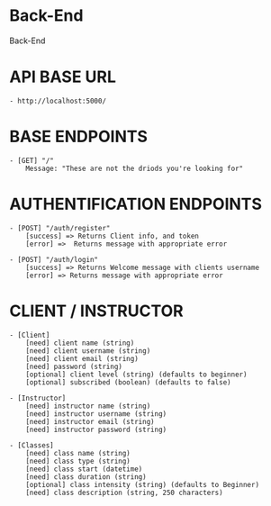 # Back-End
Back-End


# API BASE URL
    - http://localhost:5000/


# BASE ENDPOINTS
    - [GET] "/"
        Message: "These are not the driods you're looking for"

# AUTHENTIFICATION ENDPOINTS
    - [POST] "/auth/register"
        [success] => Returns Client info, and token
        [error] =>  Returns message with appropriate error

    - [POST] "/auth/login"
        [success] => Returns Welcome message with clients username
        [error] => Returns message with appropriate error


# CLIENT / INSTRUCTOR 
    - [Client]
        [need] client name (string)
        [need] client username (string)
        [need] client email (string)
        [need] password (string)
        [optional] client level (string) (defaults to beginner)
        [optional] subscribed (boolean) (defaults to false)

    - [Instructor]
        [need] instructor name (string)
        [need] instructor username (string)
        [need] instructor email (string)
        [need] instructor password (string)

    - [Classes] 
        [need] class name (string)
        [need] class type (string)
        [need] class start (datetime)
        [need] class duration (string)
        [optional] class intensity (string) (defaults to Beginner)
        [need] class description (string, 250 characters)
